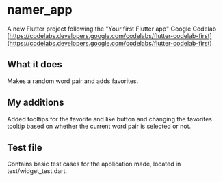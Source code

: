 # namer_app

A new Flutter project following the "Your first Flutter app" Google Codelab [https://codelabs.developers.google.com/codelabs/flutter-codelab-first](https://codelabs.developers.google.com/codelabs/flutter-codelab-first)

## What it does

Makes a random word pair and adds favorites.

## My additions

Added tooltips for the favorite and like button and changing the favorites tooltip based on whether the current word pair is selected or not.

## Test file

Contains basic test cases for the application made, located in test/widget_test.dart.
